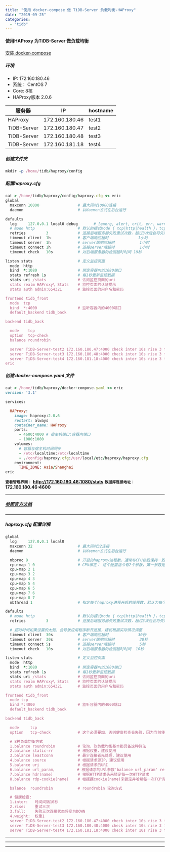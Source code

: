 ```yaml
---
title: "使用 docker-compose 做 TiDB-Server 负载均衡-HAProxy"
date: "2019-09-25"
categories: 
  - "tidb"
---
```


#### 使用HAProxy 为TiDB-Server 做负载均衡

[安装 docker-compose](%E5%AE%89%E8%A3%85-docker-compose "安装 docker-compose")

##### 环境

- IP: 172.160.180.46
- 系统： CentOS 7
- Core: 8核
- HAProxy版本 2.0.6

| 服务器 | IP | hostname |
| --- | --- | --- |
| HAProxy | 172.160.180.46 | test1 |
| TiDB-Server | 172.160.180.47 | test2 |
| TiDB-Server | 172.160.180.48 | test3 |
| TiDB-Server | 172.160.181.18 | test4 |

##### 创建文件夹

```ruby
mkdir -p /home/tidb/haproxy/config
```

##### 配置haproxy.cfg

```ruby
cat > /home/tidb/haproxy/config/haproxy.cfg << eric
global
  maxconn 10000                 # 最大同时10000连接
  daemon                        # 以daemon方式在后台运行

defaults
  log     127.0.0.1 local0 debug       # [emerg, alert, crit, err, warning, notice, info, debug]
  # mode http                   # 默认的模式mode { tcp|http|health }，tcp是4层，http是7层，health只会返回OK
  retries         3             # 连接后端服务器失败重试次数，超过3次后会将失败的后端服务器标记为不可用。
  timeout client  1h            # 客户端响应超时             1小时
  timeout server  1h            # server端响应超时           1小时
  timeout connect 1h            # 连接server端超时           1小时
  timeout check   10s           # 对后端服务器的检测超时时间 10秒

listen stats                    # 定义监控页面
  mode  http
  bind  *:1080                  # 绑定容器内的1080端口
  stats refresh 1s              # 每1秒更新监控数据
  stats uri /stats              # 访问监控页面的uri
  stats realm HAProxy\ Stats    # 监控页面的认证提示
  stats auth admin:654321       # 监控页面的用户名和密码

frontend tidb_front
  mode  tcp
  bind  *:4000                  # 监听容器内的4000端口
  default_backend tidb_back

backend tidb_back

  mode    tcp
  option  tcp-check
  balance roundrobin

  server TiDB-Server-test2 172.160.180.47:4000 check inter 10s rise 3 fall 3 weight 1
  server TiDB-Server-test3 172.160.180.48:4000 check inter 10s rise 3 fall 3 weight 2
  server TiDB-Server-test4 172.160.181.18:4000 check inter 10s rise 3 fall 3 weight 3
eric

```

##### 创建 docker-compose.yaml 文件

```ruby
cat > /home/tidb/haproxy/docker-compose.yaml << eric
version: '3.1'

services:

  HAProxy:
    image: haproxy:2.0.6
    restart: always
    container_name: HAProxy
    ports:
      - 4600:4000 # 宿主机端口:容器内端口
      - 1080:1080
    volumes:
      # 容器与宿主机时间同步
      - /etc/localtime:/etc/localtime
      - ./config/haproxy.cfg:/usr/local/etc/haproxy/haproxy.cfg
    environment:
      TIME_ZONE: Asia/Shanghai
eric

```

**`查看管理界面：`** **http://172.160.180.46:1080/stats** **`数据库连接地址：`** **172.160.180.46:4600**

* * *

##### [参照官方文档](https://pingcap.com/docs-cn/v3.0/reference/best-practices/haproxy/ "参照官方文档")

* * *

##### haproxy.cfg 配置详解

```ruby
global
  log     127.0.0.1 local0
  maxconn 32                    # 最大同时32连接
  daemon                        # 以daemon方式在后台运行

  nbproc 8                      # 开启的haproxy进程数，通常与CPU核数保持一致，开启多进程提高并发处理能力。(可选 调优)
  cpu-map 1 0                   # CPU绑定： 这个配置指令有2个参数，第一参数是进程序号，从1开始。第二个参数是CPU序号，从0开始。(可选 调优)
  cpu-map 2 1
  cpu-map 3 2
  cpu-map 4 3
  cpu-map 5 4
  cpu-map 6 5
  cpu-map 7 6
  cpu-map 8 7
  nbthread 1                    # 指定每个haproxy进程开启的线程数，默认为每个进程一个线程。(可选 调优)

defaults
  # mode http                   # 默认的模式mode { tcp|http|health }，tcp是4层，http是7层，health只会返回OK
  retries         3             # 连接后端服务器失败重试次数，超过3次后会将失败的后端服务器标记为不可用。

  # 超时时间如果设置的太短，会导致应用程序断开连接，建议根据实际情况调整
  timeout client  30s           # 客户端响应超时             30秒
  timeout server  30s           # server端响应超时           30秒
  timeout connect 5s            # 连接server端超时           5秒
  timeout check   10s           # 对后端服务器的检测超时时间  10秒

listen stats                    # 定义监控页面
  mode  http
  bind  *:1080                  # 绑定容器内的1080端口
  stats refresh 1s              # 每1秒更新监控数据
  stats uri /stats              # 访问监控页面的uri
  stats realm HAProxy\ Stats    # 监控页面的认证提示
  stats auth admin:654321       # 监控页面的用户名和密码

frontend tidb_front
  mode tcp
  bind *:4000                   # 监听容器内的4000端口
  default_backend tidb_back

backend tidb_back

  mode     tcp
  option   tcp-check            # 这个必须要加，否则健康检查会失败，因为当前使用的是TCP协议，它表示使用TCP协议做检查，而不是使用HTTP或health协议

  # 8种负载均衡方式
  1.balance roundrobin          # 轮询，软负载均衡基本都具备这种算法
  2.balance static-rr           # 根据权重，建议使用
  3.balance leastconn           # 最少连接者先处理，建议使用
  4.balance source              # 根据请求源IP，建议使用
  5.balance uri                 # 根据请求的URI
  6.balance url_param，         # 根据请求的URl参数'balance url_param' requires an URL parameter name
  7.balance hdr(name)           # 根据HTTP请求头来锁定每一次HTTP请求
  8.balance rdp-cookie(name)    # 根据据cookie(name)来锁定并哈希每一次TCP请求

  balance  roundrobin           # roundrobin 轮询方式

  # 健康检查:
  1.inter:   时间间隔10秒
  2.rise:    重试三次
  3.fall:    失败三次连接状态将变为DOWN
  4.weight:  权重1
  server TiDB-Server-test2 172.160.180.47:4000 check inter 10s rise 3 fall 3 weight 1
  server TiDB-Server-test3 172.160.180.48:4000 check inter 10s rise 3 fall 3 weight 2
  server TiDB-Server-test4 172.160.181.18:4000 check inter 10s rise 3 fall 3 weight 3

```

* * *

* * *

* * *
